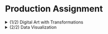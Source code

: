 # Production Assignment

<details>
  <summary>(1/2) Digital Art with Transformations</summary>

## Digital Art with Transformations
<img src="https://github.com/mike-leo-k/intro-to-im/blob/master/june%207/trans_1.png" width="48">

## Final Render
![GIF of final render](https://github.com/mike-leo-k/intro-to-im/blob/master/june%207/final_render.gif)

## Challenges/Discoveries
* F

</details>

<details>
  <summary>(2/2) Data Visualization</summary>
  
## Data Visualization
Inspired by [Pong](https://en.wikipedia.org/wiki/Pong), one of the earliest video games created, Pong Practice is a simple one person video game intended to allow the player to "practice" Pong. Instead of two paddles, there is only paddle to the right of the screen, and the objective is to prevent a bouncing ball from touching the right edge. Pong Practice emulates practicing tennis/table tennis/lacrosse shots against a wall.

The code that runs the game uses object-oriented programming to define the paddle and the ball as objects, as well as defining the various functions that can be applied to them.

## Screen Captures of Game:

### Pong Practice in action
![GIF of the game being played](https://github.com/mike-leo-k/intro-to-im/blob/master/june%203/pong_practice.gif)

## Challenges/Discoveries
* Figuring out how to navigate between three separate screens (I envisioned the game to have a start screen and a game over screen in addition to actual gameplay) was challenging. I settled on checking a variable for one three values in an if-else chain in void main(), but unfortunately didn't have enough time to implement it.
* Because I wanted to use the up and down arrow keys, the keyPressed() function wouldn't work. I learned you could use keyCode instead.
* Used text that constantly updates to reflect the score.
* Got a little lost in all the coordinate arithmetic I had to do to accurately check the position of the ball with relation to the paddle.

</details>

